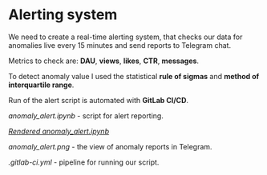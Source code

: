 # Alerting system

We need to create a real-time alerting system, that checks our data for anomalies live every 15 minutes and send reports to Telegram chat.

Metrics to check are: **DAU**, **views**, **likes**, **CTR**, **messages**.

To detect anomaly value I used the statistical **rule of sigmas** and **method of interquartile range**.

Run of the alert script is automated with **GitLab CI/CD**.

*anomaly_alert.ipynb* - script for alert reporting.

*[Rendered anomaly_alert.ipynb](https://nbviewer.org/github/EvgDubrovin/Data_Analyst_Simulator/blob/main/3_anomalies_alerts/anomalies_alert.ipynb)*

*anomaly_alert.png* - the view of anomaly reports in Telegram.

*.gitlab-ci.yml* - pipeline for running our script.
